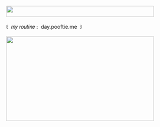 <img width="400" height="30" src="https://middlepot.com/img/lacey.png">\
  \
 ‌ ‌ ‌ ‌ ‌ ‌ ‌ ‌ ‌ ‌ ‌ ‌ ‌ ‌꒰ ‌ 𝑚𝑦 𝑟𝑜𝑢𝑡𝑖𝑛𝑒 : ‌ day.pooftie.me ‌ ꒱\
  \
<a href="https://day.pooftie.me"><img width="400" height="230" src="https://middlepot.com/img/lovely.jpg"></a>

